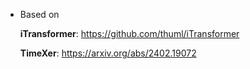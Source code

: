 * Based on 

  **iTransformer**: https://github.com/thuml/iTransformer

  **TimeXer**: https://arxiv.org/abs/2402.19072



